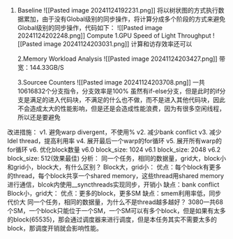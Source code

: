 1. Baseline
		![[Pasted image 20241124192231.png]]
		将以树状图的方式执行数据累加，由于没有Global级别的同步操作，将计算分成多个阶段的方式来避免Global级别的同步操作，代码如下：
		![[Pasted image 20241124202248.png]]
	Compute
	1.GPU Speed of Light Throughput
	![[Pasted image 20241124203031.png]]
	计算和访存效率还可以
	
	2.Memory Workload Analysis
	![[Pasted image 20241124203427.png]]
	带宽：144.33GB/S

	3.Sourcee Counters
	![[Pasted image 20241124203708.png]]
	一共 10616832个分支指令，分支效率是100%
	虽然有if-else分支，但是此时的if分支是满足的进入代码块，不满足的什么也不做，而不是进入其他代码块，因此不会造成太大的性能影响，但是还是会造成性能浪费，因为有很多空闲线程，所以还是要避免
	
改进措施：
	v1. 避免warp divergent，不使用%
	v2. 减少bank conflict
	v3. 减少Idel thread，提高利用率
	v4. 展开最后一个warp的for循环
	v5. 展开所有warp的for循环
	v6. 优化block数量
		v6.0 block_size: 1024
		v6.1 block_size: 2048
		v6.2 block_size: 512(效果最佳)
		分析：
			同一个任务，相同的数据量，grid大，block小和grid小，block大，有什么区别？
				Block大，grid小：
					优点：每个block有更多的thread，每个block共享一个shared memory，这些thread用shared memory进行通信，blcok内使用__syncthreads实现同步，开销小
					缺点：bank conflict
				Block小，grid大：
					优点：更多的block，更多SM
					缺点：smem利用率低，同步代价大
			同一个任务，相同的数据量，为什么不是thread越多越好？
				3080一共68个SM，一个block只能位于一个SM，一个SM可以有多个block，但是如果有太多的block(65535)，那会通过调度器来进行调度，但是本任务其实不需要太多的block，那调度开销就会影响性能。